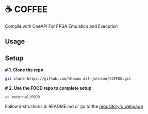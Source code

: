 # ☕ COFFEE
Compile with OneAPI For FPGA Emulation and Execution

## Usage



## Setup

**# 1. Clone the repo**
```bash
git clone https://github.com/thomas-dsl-johnson/COFFEE.git
```

**# 2. Use the FOOD repo to complete setup**
```bash
cd external/FOOD
```
Follow instructions in README.md or go to the [repository's webpage](https://github.com/thomas-dsl-johnson/FOOD#)
